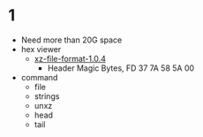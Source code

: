 # 1 #
* Need more than 20G space
* hex viewer
  * [xz-file-format-1.0.4](https://tukaani.org/xz/xz-file-format-1.0.4.txt)
    * Header Magic Bytes, FD 37 7A 58 5A 00
* command
  * file
  * strings
  * unxz
  * head
  * tail